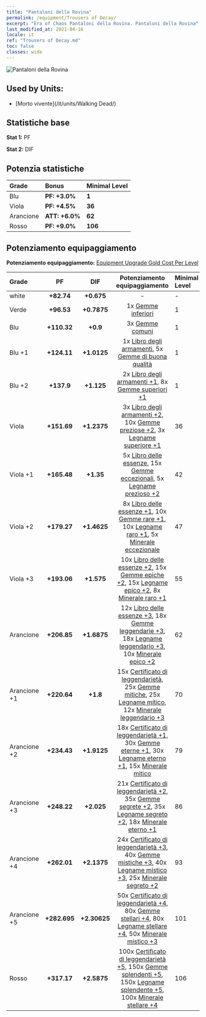 ```yaml
---
title: "Pantaloni della Rovina"
permalink: /equipment/Trousers of Decay/
excerpt: "Era of Chaos Pantaloni della Rovina. Pantaloni della Rovina"
last_modified_at: 2021-04-16
locale: it
ref: "Trousers of Decay.md"
toc: false
classes: wide
---
```


  ![Pantaloni della Rovina](/images/e/e_3024.png)

## Used by Units:

* [Morto vivente](/it/units/Walking Dead/) 


## Statistiche base
 **Stat 1:** PF

 **Stat 2:** DIF

## Potenzia statistiche

  |     Grade    |   Bonus | Minimal Level | 
  |:-------------|:--------|:--------------| 
  | Blu | **PF: +3.0%** | **1** | 
  | Viola | **PF: +4.5%** | **36** | 
  | Arancione | **ATT: +6.0%** | **62** | 
  | Rosso | **PF: +9.0%** | **106** | 


## Potenziamento equipaggiamento
 **Potenziamento equipaggiamento:** [Equipment Upgrade Gold Cost Per Level](/equipment/EquipmentUpgradeCostPerLevel/) 

  |          Grade      | PF | DIF | Potenziamento equipaggiamento | Minimal Level |
  |:--------------------|:---------:|:---------:|:----------------:|:--------------|
  | white | **+82.74** | **+0.675** | - | - |
  | Verde | **+96.53** | **+0.7875** | 1x [Gemme inferiori](/it/Items/mat_4/) | 1 |
  | Blu | **+110.32** | **+0.9** | 3x [Gemme comuni](/it/Items/mat_10/) | 1 |
  | Blu +1 | **+124.11** | **+1.0125** | 1x [Libro degli armamenti](/it/Items/mat_18/), 5x [Gemme di buona qualità](/it/Items/mat_16/) | 1 |
  | Blu +2 | **+137.9** | **+1.125** | 2x [Libro degli armamenti +1](/it/Items/mat_25/), 8x [Gemme superiori +1](/it/Items/mat_23/) | 1 |
  | Viola | **+151.69** | **+1.2375** | 3x [Libro degli armamenti +2](/it/Items/mat_32/), 10x [Gemme preziose +2](/it/Items/mat_30/), 3x [Legname superiore +1](/it/Items/mat_20/) | 36 |
  | Viola +1 | **+165.48** | **+1.35** | 5x [Libro delle essenze](/it/Items/mat_39/), 15x [Gemme eccezionali](/it/Items/mat_37/), 5x [Legname prezioso +2](/it/Items/mat_27/) | 42 |
  | Viola +2 | **+179.27** | **+1.4625** | 8x [Libro delle essenze +1](/it/Items/mat_46/), 10x [Gemme rare +1](/it/Items/mat_44/), 10x [Legname raro +1](/it/Items/mat_41/), 5x [Minerale eccezionale](/it/Items/mat_33/) | 47 |
  | Viola +3 | **+193.06** | **+1.575** | 10x [Libro delle essenze +2](/it/Items/mat_53/), 15x [Gemme epiche +2](/it/Items/mat_51/), 15x [Legname epico +2](/it/Items/mat_48/), 8x [Minerale raro +1](/it/Items/mat_40/) | 55 |
  | Arancione | **+206.85** | **+1.6875** | 12x [Libro delle essenze +3](/it/Items/mat_60/), 18x [Gemme leggendarie +3](/it/Items/mat_58/), 18x [Legname leggendario +3](/it/Items/mat_55/), 10x [Minerale epico +2](/it/Items/mat_47/) | 62 |
  | Arancione +1 | **+220.64** | **+1.8** | 15x [Certificato di leggendarietà](/it/Items/mat_67/), 25x [Gemme mitiche](/it/Items/mat_65/), 25x [Legname mitico](/it/Items/mat_62/), 12x [Minerale leggendario +3](/it/Items/mat_54/) | 70 |
  | Arancione +2 | **+234.43** | **+1.9125** | 18x [Certificato di leggendarietà +1](/it/Items/mat_74/), 30x [Gemme eterne +1](/it/Items/mat_72/), 30x [Legname eterno +1](/it/Items/mat_69/), 15x [Minerale mitico](/it/Items/mat_61/) | 79 |
  | Arancione +3 | **+248.22** | **+2.025** | 21x [Certificato di leggendarietà +2](/it/Items/mat_81/), 35x [Gemme segrete +2](/it/Items/mat_79/), 35x [Legname segreto +2](/it/Items/mat_76/), 18x [Minerale eterno +1](/it/Items/mat_68/) | 86 |
  | Arancione +4 | **+262.01** | **+2.1375** | 24x [Certificato di leggendarietà +3](/it/Items/mat_88/), 40x [Gemme mistiche +3](/it/Items/mat_86/), 40x [Legname mistico +3](/it/Items/mat_83/), 25x [Minerale segreto +2](/it/Items/mat_75/) | 93 |
  | Arancione +5 | **+282.695** | **+2.30625** | 50x [Certificato di leggendarietà +4](/it/Items/mat_95/), 80x [Gemme stellari +4](/it/Items/mat_93/), 80x [Legname stellare +4](/it/Items/mat_90/), 50x [Minerale mistico +3](/it/Items/mat_82/) | 101 |
  | Rosso | **+317.17** | **+2.5875** | 100x [Certificato di leggendarietà +5](/it/Items/mat_102/), 150x [Gemme splendenti +5](/it/Items/mat_100/), 150x [Legname splendente +5](/it/Items/mat_97/), 100x [Minerale stellare +4](/it/Items/mat_89/) | 106 |

